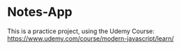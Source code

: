 # Notes-App

This is a practice project, using the Udemy Course: https://www.udemy.com/course/modern-javascript/learn/
